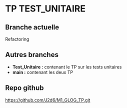 # TP TEST_UNITAIRE

## Branche actuelle
Refactoring
## Autres branches
- **Test_Unitaire :** contenant le TP sur les tests unitaires
- **main :** contenant les deux TP
## Repo github 
https://github.com/J2d6/M1_GLOG_TP.git
